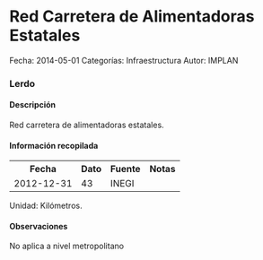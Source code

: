 Red Carretera de Alimentadoras Estatales
=====

Fecha: 2014-05-01
Categorías: Infraestructura
Autor: IMPLAN

### Lerdo

#### Descripción

Red carretera de alimentadoras estatales.

#### Información recopilada

<table class="table table-hover table-bordered">
  <tr><th>Fecha</th><th>Dato</th><th>Fuente</th><th>Notas</th></tr>
  <tr><td>2012-12-31</td><td>43</td><td>INEGI</td><td></td></tr>
</table>

Unidad: Kilómetros.

#### Observaciones

No aplica a nivel metropolitano
